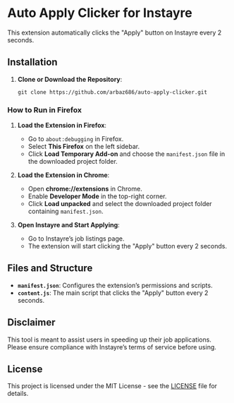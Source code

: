 # Auto Apply Clicker for Instayre

This extension automatically clicks the "Apply" button on Instayre every 2 seconds.

## Installation

1. **Clone or Download the Repository**:
   ```
   git clone https://github.com/arbaz686/auto-apply-clicker.git
   ```

### How to Run in Firefox

1. **Load the Extension in Firefox**:
   - Go to `about:debugging` in Firefox.
   - Select **This Firefox** on the left sidebar.
   - Click **Load Temporary Add-on** and choose the `manifest.json` file in the downloaded project folder.

2. **Load the Extension in Chrome**:
   - Open **chrome://extensions** in Chrome.
   - Enable **Developer Mode** in the top-right corner.
   - Click **Load unpacked** and select the downloaded project folder containing `manifest.json`.

3. **Open Instayre and Start Applying**:
   - Go to Instayre’s job listings page.
   - The extension will start clicking the "Apply" button every 2 seconds.

## Files and Structure

- **`manifest.json`**: Configures the extension’s permissions and scripts.
- **`content.js`**: The main script that clicks the "Apply" button every 2 seconds.

## Disclaimer
This tool is meant to assist users in speeding up their job applications. Please ensure compliance with Instayre’s terms of service before using.

## License

This project is licensed under the MIT License - see the [LICENSE](LICENSE) file for details.

